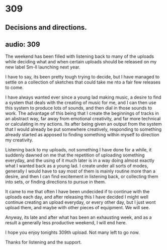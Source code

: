 # 309
## Decisions and directions.
audio: 309
---

The weekend has been filled with listening back to many of the uploads while deciding what and when certain uploads should be released on my new label Sm-ll launching next year.

I have to say, its been pretty tough trying to decide, but I have managed to settle on a collection of sketches that could take me nto a fair few releases to come.

I have always wanted ever since a young lad making music, a desire to find a system that deals with the creating of music for me, and I can then use this system to produce lots of sounds, and then dial in those sounds to work. The advantage of this being that I create the beginnings of tracks in an abstract way, far away from emotional creativity, and far more technical or calculating in my actions. Its after being given an output from the system that I would already be put somewhere creatively, responding to something already started as apposed to finding something within myself to direction my creativity.

Listening back to my uploads, not something I have done for a while, it suddenly dawned on me that the repetition of uploading something everyday, and the using of it much later is in a way doing almost exactly what I wanted back as a young lad. I create under all sorts of modes, generally I would have to say most of them is mainly routine more than a desire, and then I can find excitement in listening back, or collecting them into sets, or finding directions to pursue in them.

It came to me that often I have been undecided if to continue with the uploads each day, and after releasing this I have decided I might well continue creating an upload everyday, or every other day, but I just wont upload them, and maybe with other pieces of equipment. We will see.

Anyway, its late and after what has been an exhausting week, and as a result a generally less productive weekend, I will end here.

I hope you enjoy tonights 309th upload. Not many left to go now.

Thanks for listening and the support.